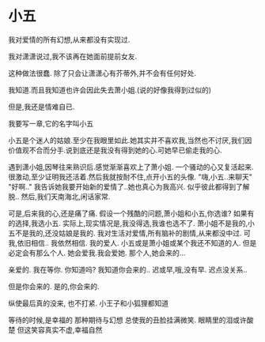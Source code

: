 # 小五
我对爱情的所有幻想,从来都没有实现过.

我对潇潇说过,我不该再在她面前提前女友.

这种做法很蠢. 除了只会让潇潇心有芥蒂外,并不会有任何好处.

我知道.而且我知道也许会因此失去萧小姐.(说的好像我得到过似的)

但是,我还是情难自已. 

我要写一章,它的名字叫小五

小五是个迷人的姑娘.至少在我眼里如此.她其实并不喜欢我,当然也不讨厌,我们因价值观不合而分手.说到底还是我没有得到她的心.可她早已偷走我的心.

遇到潇小姐,因琴往来熟识后.感觉渐渐喜欢上了萧小姐. 一个骚动的心又复活起来.
很激动,至少证明我还活着.然后我就按耐不住,点开小五的头像.
"嗨,小五..来聊天"
"好啊.."
我告诉她我要开始新的爱情了..她也真心为我高兴.
似乎彼此都得到了解脱..
然后,我们天南海北,闲话家常.

可是,后来我的心,还是痛了痛.
假设一个残酷的问题,萧小姐和小五,你选谁?
如果有的选择,我选小五.
实际上,现实情况是,我没得选,我谁也选不了.
萧小姐不是我的,小五不是我的,还没姑娘是我的.
我对生活对爱情,所有脑补的剧情,从来都没中过.
可我,依旧相信..
我依然相信.
我的爱人.
小五或是萧小姐或某个我还不知道的人.
但是必定会有那么个人.
她会爱我.我会爱她.
那个人,她会来的...

亲爱的.
我在等你.
你知道吗?
我知道你会来的..
迟或早,哦,没有早.
迟点没关系..

但是你会来的.
是的,你会来的.

纵使最后真的没来,
也不打紧.
小王子和小狐狸都知道

等待的时候,是幸福的
那种期待与幻想
总使我的丑脸挂满微笑.
眼睛里的泪或许酸楚
但这笑容真实不虚,幸福自然